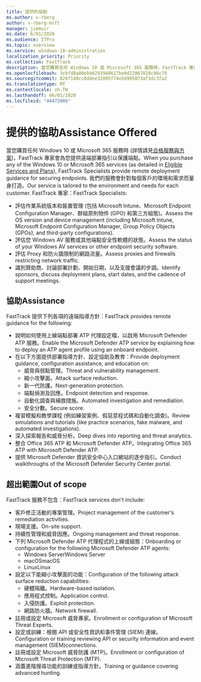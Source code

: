 ```yaml
---
title: 提供的協助
ms.author: v-rberg
author: v-rberg-msft
manager: jimmuir
ms.date: 6/01/2020
ms.audience: ITPro
ms.topic: overview
ms.service: windows-10-administration
localization_priority: Priority
ms.collection: FastTrack
description: 當您購買任何 Windows 10 或 Microsoft 365 服務時，FastTrack 專家會為您提供遠端部署指引以保護端點。 我們的服務會針對每個客戶的環境和需求而量身打造。
ms.openlocfilehash: 3cbfd8a00ebb829394d617be0d22867828c86c79
ms.sourcegitcommit: 826f140cc0ddee32005f74e5d995073af1dc3fa2
ms.translationtype: MT
ms.contentlocale: zh-TW
ms.lasthandoff: 06/01/2020
ms.locfileid: "44472006"
---
```

# <a name="assistance-offered"></a><span data-ttu-id="be417-104">提供的協助</span><span class="sxs-lookup"><span data-stu-id="be417-104">Assistance Offered</span></span>  

<span data-ttu-id="be417-105">當您購買任何 Windows 10 或 Microsoft 365 服務時 (詳情請見[合格服務與方案](M365-eligible-services-and-plans.md))，FastTrack 專家會為您提供遠端部署指引以保護端點。</span><span class="sxs-lookup"><span data-stu-id="be417-105">When you purchase any of the Windows 10 or Microsoft 365 services (as detailed in [Eligible Services and Plans](M365-eligible-services-and-plans.md)), FastTrack Specialists provide remote deployment guidance for securing endpoints.</span></span> <span data-ttu-id="be417-106">我們的服務會針對每個客戶的環境和需求而量身打造。</span><span class="sxs-lookup"><span data-stu-id="be417-106">Our service is tailored to the environment and needs for each customer.</span></span> <span data-ttu-id="be417-107">FastTrack 專家：</span><span class="sxs-lookup"><span data-stu-id="be417-107">FastTrack Specialists:</span></span>
- <span data-ttu-id="be417-108">評估作業系統版本和裝置管理 (包括 Microsoft Intune、Microsoft Endpoint Configuration Manager、群組原則物件 (GPO) 和第三方組態)。</span><span class="sxs-lookup"><span data-stu-id="be417-108">Assess the OS version and device management (including Microsoft Intune, Microsoft Endpoint Configuration Manager, Group Policy Objects (GPOs), and third-party configurations).</span></span>
- <span data-ttu-id="be417-109">評估您 Windows AV 服務或其他端點安全性軟體的狀態。</span><span class="sxs-lookup"><span data-stu-id="be417-109">Assess the status of your Windows AV services or other endpoint security software.</span></span>
- <span data-ttu-id="be417-110">評估 Proxy 和防火牆限制的網路流量。</span><span class="sxs-lookup"><span data-stu-id="be417-110">Assess proxies and firewalls restricting network traffic.</span></span>
- <span data-ttu-id="be417-111">識別贊助商、討論部署計劃、開始日期，以及支援會議的步調。</span><span class="sxs-lookup"><span data-stu-id="be417-111">Identify sponsors, discuss deployment plans, start dates, and the cadence of support meetings.</span></span>

## <a name="assistance"></a><span data-ttu-id="be417-112">協助</span><span class="sxs-lookup"><span data-stu-id="be417-112">Assistance</span></span>

<span data-ttu-id="be417-113">FastTrack 提供下列各項的遠端指導方針：</span><span class="sxs-lookup"><span data-stu-id="be417-113">FastTrack provides remote guidance for the following:</span></span>
- <span data-ttu-id="be417-114">說明如何使用上線端點部署 ATP 代理設定檔，以啟用 Microsoft Defender ATP 服務。</span><span class="sxs-lookup"><span data-stu-id="be417-114">Enable the Microsoft Defender ATP service by explaining how to deploy an ATP agent profile using an onboard endpoint.</span></span>
- <span data-ttu-id="be417-115">在以下方面提供部署指導方針、設定協助及教育：</span><span class="sxs-lookup"><span data-stu-id="be417-115">Provide deployment guidance, configuration assistance, and education on:</span></span>
    - <span data-ttu-id="be417-116">威脅與弱點管理。</span><span class="sxs-lookup"><span data-stu-id="be417-116">Threat and vulnerability management.</span></span>
    - <span data-ttu-id="be417-117">縮小攻擊面。</span><span class="sxs-lookup"><span data-stu-id="be417-117">Attack surface reduction.</span></span>
    - <span data-ttu-id="be417-118">新一代防護。</span><span class="sxs-lookup"><span data-stu-id="be417-118">Next-generation protection.</span></span>
    - <span data-ttu-id="be417-119">端點偵測及回應。</span><span class="sxs-lookup"><span data-stu-id="be417-119">Endpoint detection and response.</span></span>
    - <span data-ttu-id="be417-120">自動化調查與補救措施。</span><span class="sxs-lookup"><span data-stu-id="be417-120">Automated investigation and remediation.</span></span>
    - <span data-ttu-id="be417-121">安全分數。</span><span class="sxs-lookup"><span data-stu-id="be417-121">Secure score.</span></span>
- <span data-ttu-id="be417-122">複習模擬和教學課程 (例如練習案例、假惡意程式碼和自動化調查)。</span><span class="sxs-lookup"><span data-stu-id="be417-122">Review simulations and tutorials (like practice scenarios, fake malware, and automated investigations).</span></span>
- <span data-ttu-id="be417-123">深入探索報告和威脅分析。</span><span class="sxs-lookup"><span data-stu-id="be417-123">Deep dives into reporting and threat analytics.</span></span>
- <span data-ttu-id="be417-124">整合 Office 365 ATP 和 Microsoft Defender ATP。</span><span class="sxs-lookup"><span data-stu-id="be417-124">Integrating Office 365 ATP with Microsoft Defender ATP.</span></span>
- <span data-ttu-id="be417-125">提供 Microsoft Defender 資訊安全中心入口網站的逐步指引。</span><span class="sxs-lookup"><span data-stu-id="be417-125">Conduct walkthroughs of the Microsoft Defender Security Center portal.</span></span>

## <a name="out-of-scope"></a><span data-ttu-id="be417-126">超出範圍</span><span class="sxs-lookup"><span data-stu-id="be417-126">Out of scope</span></span>

<span data-ttu-id="be417-127">FastTrack 服務不包含：</span><span class="sxs-lookup"><span data-stu-id="be417-127">FastTrack services don't include:</span></span>
- <span data-ttu-id="be417-128">客戶修正活動的專案管理。</span><span class="sxs-lookup"><span data-stu-id="be417-128">Project management of the customer's remediation activities.</span></span>
- <span data-ttu-id="be417-129">現場支援。</span><span class="sxs-lookup"><span data-stu-id="be417-129">On-site support.</span></span>
- <span data-ttu-id="be417-130">持續性管理和威脅因應。</span><span class="sxs-lookup"><span data-stu-id="be417-130">Ongoing management and threat response.</span></span>
- <span data-ttu-id="be417-131">下列 Microsoft Defender ATP 代理程式的上線或組態：</span><span class="sxs-lookup"><span data-stu-id="be417-131">Onboarding or configuration for the following Microsoft Defender ATP agents:</span></span>
   - <span data-ttu-id="be417-132">Windows Server</span><span class="sxs-lookup"><span data-stu-id="be417-132">Windows Server</span></span>
   - <span data-ttu-id="be417-133">macOS</span><span class="sxs-lookup"><span data-stu-id="be417-133">macOS</span></span>
   - <span data-ttu-id="be417-134">Linux</span><span class="sxs-lookup"><span data-stu-id="be417-134">Linux</span></span>
- <span data-ttu-id="be417-135">設定以下能縮小攻擊面的功能：</span><span class="sxs-lookup"><span data-stu-id="be417-135">Configuration of the following attack surface reduction capabilities:</span></span>
    - <span data-ttu-id="be417-136">硬體隔離。</span><span class="sxs-lookup"><span data-stu-id="be417-136">Hardware-based isolation.</span></span>
    - <span data-ttu-id="be417-137">應用程式控制。</span><span class="sxs-lookup"><span data-stu-id="be417-137">Application control.</span></span>
    - <span data-ttu-id="be417-138">入侵防護。</span><span class="sxs-lookup"><span data-stu-id="be417-138">Exploit protection.</span></span>
    - <span data-ttu-id="be417-139">網路防火牆。</span><span class="sxs-lookup"><span data-stu-id="be417-139">Network firewall.</span></span>
- <span data-ttu-id="be417-140">註冊或設定 Microsoft 威脅專家。</span><span class="sxs-lookup"><span data-stu-id="be417-140">Enrollment or configuration of Microsoft Threat Experts.</span></span>
- <span data-ttu-id="be417-141">設定或訓練：檢閱 API 或安全性資訊和事件管理 (SIEM) 連線。</span><span class="sxs-lookup"><span data-stu-id="be417-141">Configuration or training reviewing API or security information and event management (SIEM)connections.</span></span>
- <span data-ttu-id="be417-142">註冊或設定 Microsoft 威脅防護 (MTP)。</span><span class="sxs-lookup"><span data-stu-id="be417-142">Enrollment or configuration of Microsoft Threat Protection (MTP).</span></span>
- <span data-ttu-id="be417-143">涵蓋進階搜尋功能的訓練或指導方針。</span><span class="sxs-lookup"><span data-stu-id="be417-143">Training or guidance covering advanced hunting.</span></span>
